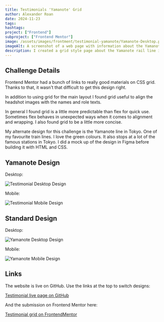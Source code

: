 ```yaml
---
title: Testimonials 'Yamanote' Grid
author: Alexander Roan
date: 2024-11-23
tags: 
hashtags:
project: ["Frontend"]
subproject: ["Frontend Mentor"]
image: /assets/images/frontment/testimonial-yamanote/Yamanote-Desktop.png
imageAlt: A screenshot of a web page with information about the Yamanote rail line in Tokyo
description: I created a grid style page about the Yamanote rail line in Tokyo.
---
```


## Challenge Details

Frontend Mentor had a bunch of links to really good materials on CSS grid. Thanks to that, it wasn't that difficult to get this design right.

In addition to using grid for the main layout I found grid useful to align the headshot images with the names and role texts.

In general I found grid is a little more predictable than flex for quick use. Sometimes flex behaves in unexpected ways when it comes to alignment and wrapping. I also found grid to be a little more concise.

My alternate design for this challenge is the Yamanote line in Tokyo. One of my favourite train lines. I love the green colours. It also stops at a lot of the famous stations in Tokyo. I did a mock up of the design in Figma before building it with HTML and CSS.

## Yamanote Design

Desktop:

![Testimonial Desktop Design](/assets/images/frontment/testimonial-yamanote/Testimonial-Desktop.png)

Mobile:

![Testimonial Mobile Design](/assets/images/frontment/testimonial-yamanote/Testimonial-Mobile.png)

## Standard Design

Desktop:

![Yamanote Desktop Design](/assets/images/frontment/testimonial-yamanote/Yamanote-Desktop.png)

Mobile:

![Yamanote Mobile Design](/assets/images/frontment/testimonial-yamanote/Yamanote-Mobile.png)

## Links

The website is live on GitHub. Use the links at the top to switch designs:

[Testimonial live page on GitHub](https://dearestalexander.github.io/fm-testimonials-grid/index.html)

And the submission on Frontend Mentor here:

[Testimonial grid on FrontendMentor](https://www.frontendmentor.io/solutions/testimonial-grid-with-alternative-yamanote-line-design-rupcwb0L8O)
